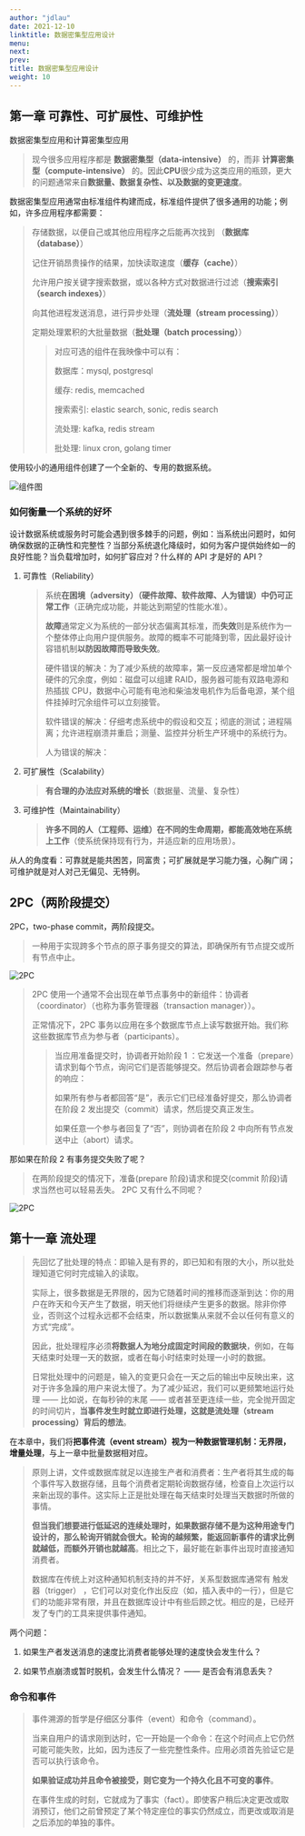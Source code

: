 ```yaml
---
author: "jdlau"
date: 2021-12-10
linktitle: 数据密集型应用设计
menu:
next:
prev:
title: 数据密集型应用设计
weight: 10
---
```


## 第一章 可靠性、可扩展性、可维护性

数据密集型应用和计算密集型应用

> 现今很多应用程序都是 **数据密集型（data-intensive）** 的，而非 **计算密集型（compute-intensive）** 的。因此**CPU**很少成为这类应用的瓶颈，更大的问题通常来自**数据量、数据复杂性、以及数据的变更速度**。

数据密集型应用通常由标准组件构建而成，标准组件提供了很多通用的功能；例如，许多应用程序都需要：

> 存储数据，以便自己或其他应用程序之后能再次找到 （**数据库（database）**）
>
> 记住开销昂贵操作的结果，加快读取速度（**缓存（cache）**）
>
> 允许用户按关键字搜索数据，或以各种方式对数据进行过滤（**搜索索引（search indexes）**）
>
> 向其他进程发送消息，进行异步处理（**流处理（stream processing）**）
>
> 定期处理累积的大批量数据（**批处理（batch processing）**）
>
> > 对应可选的组件在我映像中可以有：
> >
> > 数据库：mysql, postgresql
> >
> > 缓存: redis, memcached
> >
> > 搜索索引: elastic search, sonic, redis search
> >
> > 流处理: kafka, redis stream
> >
> > 批处理: linux cron, golang timer

使用较小的通用组件创建了一个全新的、专用的数据系统。

![组件图](/static/image/数据密集型应用一般涉及的组件.png)

### 如何衡量一个系统的好坏

设计数据系统或服务时可能会遇到很多棘手的问题，例如：当系统出问题时，如何确保数据的正确性和完整性？当部分系统退化降级时，如何为客户提供始终如一的良好性能？当负载增加时，如何扩容应对？什么样的 API 才是好的 API？

1. 可靠性（Reliability）

   > 系统**在困境（adversity）（硬件故障、软件故障、人为错误）中仍可正常工作**（正确完成功能，并能达到期望的性能水准）。
   >
   > **故障**通常定义为系统的一部分状态偏离其标准，而**失效**则是系统作为一个整体停止向用户提供服务。故障的概率不可能降到零，因此最好设计容错机制**以防因故障而导致失效**。
   >
   > 硬件错误的解决：为了减少系统的故障率，第一反应通常都是增加单个硬件的冗余度，例如：磁盘可以组建 RAID，服务器可能有双路电源和热插拔 CPU，数据中心可能有电池和柴油发电机作为后备电源，某个组件挂掉时冗余组件可以立刻接管。
   >
   > 软件错误的解决：仔细考虑系统中的假设和交互；彻底的测试；进程隔离；允许进程崩溃并重启；测量、监控并分析生产环境中的系统行为。
   >
   > 人为错误的解决：

2. 可扩展性（Scalability）

   > **有合理的办法应对系统的增长**（数据量、流量、复杂性）

3. 可维护性（Maintainability）
   > **许多不同的人（工程师、运维）在不同的生命周期，都能高效地在系统上工作**（使系统保持现有行为，并适应新的应用场景）。

从人的角度看：可靠就是能共困苦，同富贵；可扩展就是学习能力强，心胸广阔；可维护就是对人对己无偏见、无特例。

## 2PC（两阶段提交）

2PC，two-phase commit，两阶段提交。

> 一种用于实现跨多个节点的原子事务提交的算法，即确保所有节点提交或所有节点中止。

![2PC](/static/image/2PC.png)

> 2PC 使用一个通常不会出现在单节点事务中的新组件：协调者（coordinator）（也称为事务管理器（transaction manager））。
>
> 正常情况下，2PC 事务以应用在多个数据库节点上读写数据开始。我们称这些数据库节点为参与者（participants）。
>
> > 当应用准备提交时，协调者开始阶段 1 ：它发送一个准备（prepare）请求到每个节点，询问它们是否能够提交。然后协调者会跟踪参与者的响应：
> >
> > 如果所有参与者都回答“是”，表示它们已经准备好提交，那么协调者在阶段 2 发出提交（commit）请求，然后提交真正发生。
> >
> > 如果任意一个参与者回复了“否”，则协调者在阶段 2 中向所有节点发送中止（abort）请求。

那如果在阶段 2 有事务提交失败了呢？

> 在两阶段提交的情况下，准备(prepare 阶段)请求和提交(commit 阶段)请求当然也可以轻易丢失。 2PC 又有什么不同呢？

![2PC](/static/image/2PC完整流程.png)

## 第十一章 流处理

> 先回忆了批处理的特点：即输入是有界的，即已知和有限的大小，所以批处理知道它何时完成输入的读取。
>
> 实际上，很多数据是无界限的，因为它随着时间的推移而逐渐到达：你的用户在昨天和今天产生了数据，明天他们将继续产生更多的数据。除非你停业，否则这个过程永远都不会结束，所以数据集从来就不会以任何有意义的方式“完成”。
>
> 因此，批处理程序必须**将数据人为地分成固定时间段的数据块**，例如，在每天结束时处理一天的数据，或者在每小时结束时处理一小时的数据。
>
> 日常批处理中的问题是，输入的变更只会在一天之后的输出中反映出来，这对于许多急躁的用户来说太慢了。为了减少延迟，我们可以更频繁地运行处理 —— 比如说，在每秒钟的末尾 —— 或者甚至更连续一些，完全抛开固定的时间切片，**当事件发生时就立即进行处理，这就是流处理（stream processing）背后的想法**。

在本章中，我们将**把事件流（event stream）视为一种数据管理机制：无界限，增量处理**，与上一章中批量数据相对应。

> 原则上讲，文件或数据库就足以连接生产者和消费者：生产者将其生成的每个事件写入数据存储，且每个消费者定期轮询数据存储，检查自上次运行以来新出现的事件。这实际上正是批处理在每天结束时处理当天数据时所做的事情。
>
> **但当我们想要进行低延迟的连续处理时，如果数据存储不是为这种用途专门设计的，那么轮询开销就会很大。轮询的越频繁，能返回新事件的请求比例就越低，而额外开销也就越高**。相比之下，最好能在新事件出现时直接通知消费者。
>
> 数据库在传统上对这种通知机制支持的并不好，关系型数据库通常有 触发器（trigger） ，它们可以对变化作出反应（如，插入表中的一行），但是它们的功能非常有限，并且在数据库设计中有些后顾之忧。相应的是，已经开发了专门的工具来提供事件通知。

两个问题：

1. 如果生产者发送消息的速度比消费者能够处理的速度快会发生什么？

2. 如果节点崩溃或暂时脱机，会发生什么情况？ —— 是否会有消息丢失？

### 命令和事件

> 事件溯源的哲学是仔细区分事件（event）和命令（command）。
>
> 当来自用户的请求刚到达时，它一开始是一个命令：在这个时间点上它仍然可能可能失败，比如，因为违反了一些完整性条件。应用必须首先验证它是否可以执行该命令。
>
> **如果验证成功并且命令被接受，则它变为一个持久化且不可变的事件**。
>
> 在事件生成的时刻，它就成为了事实（fact）。即使客户稍后决定更改或取消预订，他们之前曾预定了某个特定座位的事实仍然成立，而更改或取消是之后添加的单独的事件。
